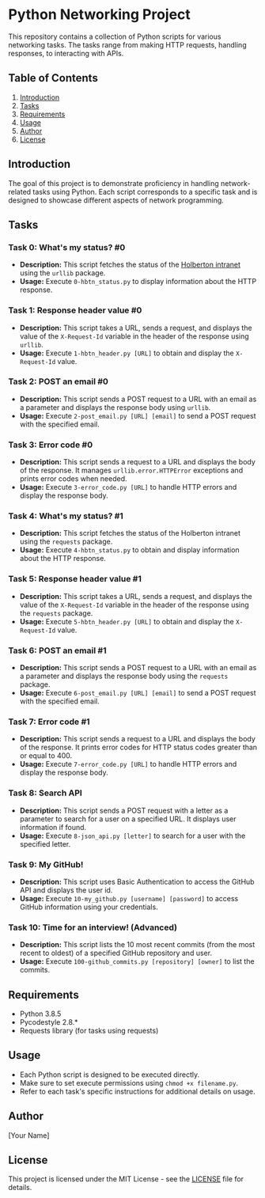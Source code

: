 # Python Networking Project

This repository contains a collection of Python scripts for various networking tasks. The tasks range from making HTTP requests, handling responses, to interacting with APIs.

## Table of Contents

1. [Introduction](#introduction)
2. [Tasks](#tasks)
3. [Requirements](#requirements)
4. [Usage](#usage)
5. [Author](#author)
6. [License](#license)

## Introduction

The goal of this project is to demonstrate proficiency in handling network-related tasks using Python. Each script corresponds to a specific task and is designed to showcase different aspects of network programming.

## Tasks

### Task 0: What's my status? #0
- **Description:** This script fetches the status of the [Holberton intranet](https://alx-intranet.hbtn.io/status) using the `urllib` package.
- **Usage:** Execute `0-hbtn_status.py` to display information about the HTTP response.

### Task 1: Response header value #0
- **Description:** This script takes a URL, sends a request, and displays the value of the `X-Request-Id` variable in the header of the response using `urllib`.
- **Usage:** Execute `1-hbtn_header.py [URL]` to obtain and display the `X-Request-Id` value.

### Task 2: POST an email #0
- **Description:** This script sends a POST request to a URL with an email as a parameter and displays the response body using `urllib`.
- **Usage:** Execute `2-post_email.py [URL] [email]` to send a POST request with the specified email.

### Task 3: Error code #0
- **Description:** This script sends a request to a URL and displays the body of the response. It manages `urllib.error.HTTPError` exceptions and prints error codes when needed.
- **Usage:** Execute `3-error_code.py [URL]` to handle HTTP errors and display the response body.

### Task 4: What's my status? #1
- **Description:** This script fetches the status of the Holberton intranet using the `requests` package.
- **Usage:** Execute `4-hbtn_status.py` to obtain and display information about the HTTP response.

### Task 5: Response header value #1
- **Description:** This script takes a URL, sends a request, and displays the value of the `X-Request-Id` variable in the header of the response using the `requests` package.
- **Usage:** Execute `5-hbtn_header.py [URL]` to obtain and display the `X-Request-Id` value.

### Task 6: POST an email #1
- **Description:** This script sends a POST request to a URL with an email as a parameter and displays the response body using the `requests` package.
- **Usage:** Execute `6-post_email.py [URL] [email]` to send a POST request with the specified email.

### Task 7: Error code #1
- **Description:** This script sends a request to a URL and displays the body of the response. It prints error codes for HTTP status codes greater than or equal to 400.
- **Usage:** Execute `7-error_code.py [URL]` to handle HTTP errors and display the response body.

### Task 8: Search API
- **Description:** This script sends a POST request with a letter as a parameter to search for a user on a specified URL. It displays user information if found.
- **Usage:** Execute `8-json_api.py [letter]` to search for a user with the specified letter.

### Task 9: My GitHub!
- **Description:** This script uses Basic Authentication to access the GitHub API and displays the user id.
- **Usage:** Execute `10-my_github.py [username] [password]` to access GitHub information using your credentials.

### Task 10: Time for an interview! (Advanced)
- **Description:** This script lists the 10 most recent commits (from the most recent to oldest) of a specified GitHub repository and user.
- **Usage:** Execute `100-github_commits.py [repository] [owner]` to list the commits.

## Requirements

- Python 3.8.5
- Pycodestyle 2.8.*
- Requests library (for tasks using requests)

## Usage

- Each Python script is designed to be executed directly.
- Make sure to set execute permissions using `chmod +x filename.py`.
- Refer to each task's specific instructions for additional details on usage.

## Author

[Your Name]

## License

This project is licensed under the MIT License - see the [LICENSE](LICENSE) file for details.

